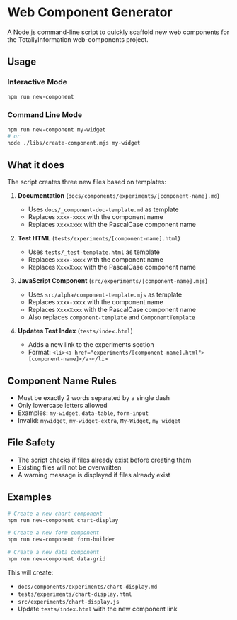 # Web Component Generator

A Node.js command-line script to quickly scaffold new web components for the TotallyInformation web-components project.

## Usage

### Interactive Mode
```bash
npm run new-component
```

### Command Line Mode
```bash
npm run new-component my-widget
# or
node ./libs/create-component.mjs my-widget
```

## What it does

The script creates three new files based on templates:

1. **Documentation** (`docs/components/experiments/[component-name].md`)
   - Uses `docs/_component-doc-template.md` as template
   - Replaces `xxxx-xxxx` with the component name
   - Replaces `XxxxXxxx` with the PascalCase component name

2. **Test HTML** (`tests/experiments/[component-name].html`)
   - Uses `tests/_test-template.html` as template
   - Replaces `xxxx-xxxx` with the component name
   - Replaces `XxxxXxxx` with the PascalCase component name

3. **JavaScript Component** (`src/experiments/[component-name].mjs`)
   - Uses `src/alpha/component-template.mjs` as template
   - Replaces `xxxx-xxxx` with the component name
   - Replaces `XxxxXxxx` with the PascalCase component name
   - Also replaces `component-template` and `ComponentTemplate`

4. **Updates Test Index** (`tests/index.html`)
   - Adds a new link to the experiments section
   - Format: `<li><a href="experiments/[component-name].html">[component-name]</a></li>`

## Component Name Rules

- Must be exactly 2 words separated by a single dash
- Only lowercase letters allowed
- Examples: `my-widget`, `data-table`, `form-input`
- Invalid: `mywidget`, `my-widget-extra`, `My-Widget`, `my_widget`

## File Safety

- The script checks if files already exist before creating them
- Existing files will not be overwritten
- A warning message is displayed if files already exist

## Examples

```bash
# Create a new chart component
npm run new-component chart-display

# Create a new form component  
npm run new-component form-builder

# Create a new data component
npm run new-component data-grid
```

This will create:
- `docs/components/experiments/chart-display.md`
- `tests/experiments/chart-display.html`
- `src/experiments/chart-display.js`
- Update `tests/index.html` with the new component link
